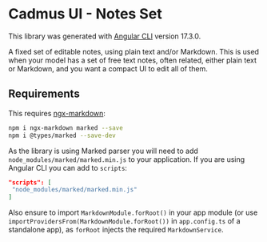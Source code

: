 # Cadmus UI - Notes Set

This library was generated with [Angular CLI](https://github.com/angular/angular-cli) version 17.3.0.

A fixed set of editable notes, using plain text and/or Markdown. This is used when your model has a set of free text notes, often related, either plain text or Markdown, and you want a compact UI to edit all of them.

## Requirements

This requires [ngx-markdown](https://github.com/jfcere/ngx-markdown):

```bash
npm i ngx-markdown marked --save
npm i @types/marked --save-dev
```

As the library is using Marked parser you will need to add `node_modules/marked/marked.min.js` to your application. If you are using Angular CLI you can add to `scripts`:

```json
"scripts": [
 "node_modules/marked/marked.min.js"
]
```

Also ensure to import `MarkdownModule.forRoot()` in your app module (or use `importProvidersFrom(MarkdownModule.forRoot())` in `app.config.ts` of a standalone app), as `forRoot` injects the required `MarkdownService`.
